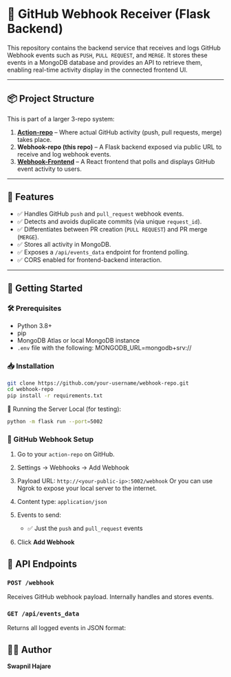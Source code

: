 # 📡 GitHub Webhook Receiver (Flask Backend)

This repository contains the backend service that receives and logs GitHub Webhook events such as `PUSH`, `PULL REQUEST`, and `MERGE`. It stores these events in a MongoDB database and provides an API to retrieve them, enabling real-time activity display in the connected frontend UI.

---

## 📦 Project Structure

This is part of a larger 3-repo system:

1. **[Action-repo](https://github.com/Swapnil-2502/action-repo)** – Where actual GitHub activity (push, pull requests, merge) takes place.
2. **Webhook-repo (this repo)** – A Flask backend exposed via public URL to receive and log webhook events.
3. **[Webhook-Frontend](https://github.com/Swapnil-2502/Webhook-Frontend)** – A React frontend that polls and displays GitHub event activity to users.

---

## 🧠 Features

- ✅ Handles GitHub `push` and `pull_request` webhook events.
- ✅ Detects and avoids duplicate commits (via unique `request_id`).
- ✅ Differentiates between PR creation (`PULL REQUEST`) and PR merge (`MERGE`).
- ✅ Stores all activity in MongoDB.
- ✅ Exposes a `/api/events_data` endpoint for frontend polling.
- ✅ CORS enabled for frontend-backend interaction.

---

## 🚀 Getting Started

### 🛠 Prerequisites

- Python 3.8+
- pip
- MongoDB Atlas or local MongoDB instance
- `.env` file with the following:
		 MONGODB_URL=mongodb+srv://<your-mongo-uri>

### 📥 Installation

```bash
git clone https://github.com/your-username/webhook-repo.git
cd webhook-repo
pip install -r requirements.txt
```

🏃 Running the Server
Local (for testing):
```bash
python -m flask run --port=5002
```

### 🔄 GitHub Webhook Setup

1.  Go to your `action-repo` on GitHub.
    
2.  Settings → Webhooks → Add Webhook
    
3.  Payload URL: `http://<your-public-ip>:5002/webhook` Or you can use Ngrok to expose your local server to the internet.
    
4.  Content type: `application/json`
    
5.  Events to send:
    
    -   ✅ Just the `push` and `pull_request` events
        
6.  Click **Add Webhook**

## 🧪 API Endpoints

### `POST /webhook`

Receives GitHub webhook payload. Internally handles and stores events.

### `GET /api/events_data`

Returns all logged events in JSON format:

## 👨‍💻 Author

**Swapnil Hajare**